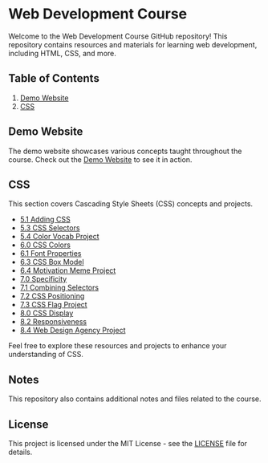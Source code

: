 # Web Development Course

Welcome to the Web Development Course GitHub repository! This repository contains resources and materials for learning web development, including HTML, CSS, and more.

## Table of Contents

1. [Demo Website](#demo-website)
2. [CSS](#css)

## Demo Website

The demo website showcases various concepts taught throughout the course. Check out the [Demo Website](https://Tejas-Naik.github.io/Web-Development-Course/demo-website) to see it in action.

## CSS

This section covers Cascading Style Sheets (CSS) concepts and projects.

- [5.1 Adding CSS](https://Tejas-Naik.github.io/Web-Development-Course/2.CSS/5.1+Adding+CSS)
- [5.3 CSS Selectors](https://Tejas-Naik.github.io/Web-Development-Course/2.CSS/5.3+CSS+Selectors)
- [5.4 Color Vocab Project](https://Tejas-Naik.github.io/Web-Development-Course/2.CSS/5.4+Color+Vocab+Project)
- [6.0 CSS Colors](https://Tejas-Naik.github.io/Web-Development-Course/2.CSS/6.0+CSS+Colors)
- [6.1 Font Properties](https://Tejas-Naik.github.io/Web-Development-Course/2.CSS/6.1+Font+Properties)
- [6.3 CSS Box Model](https://Tejas-Naik.github.io/Web-Development-Course/2.CSS/6.3+CSS+Box+Model)
- [6.4 Motivation Meme Project](https://Tejas-Naik.github.io/Web-Development-Course/2.CSS/6.4+Motivation+Meme+Project)
- [7.0 Specificity](https://Tejas-Naik.github.io/Web-Development-Course/2.CSS/7.0+Specificity)
- [7.1 Combining Selectors](https://Tejas-Naik.github.io/Web-Development-Course/2.CSS/7.1+Combining+Selectors)
- [7.2 CSS Positioning](https://Tejas-Naik.github.io/Web-Development-Course/2.CSS/7.2+CSS+Positioning)
- [7.3 CSS Flag Project](https://Tejas-Naik.github.io/Web-Development-Course/2.CSS/7.3+CSS+Flag+Project)
- [8.0 CSS Display](https://Tejas-Naik.github.io/Web-Development-Course/2.CSS/8.0+CSS+Display)
- [8.2 Responsiveness](https://Tejas-Naik.github.io/Web-Development-Course/2.CSS/8.2+Responsiveness)
- [8.4 Web Design Agency Project](https://Tejas-Naik.github.io/Web-Development-Course/2.CSS/8.4+Web+Design+Agency+Project)

Feel free to explore these resources and projects to enhance your understanding of CSS.

## Notes

This repository also contains additional notes and files related to the course.

## License

This project is licensed under the MIT License - see the [LICENSE](LICENSE) file for details.
